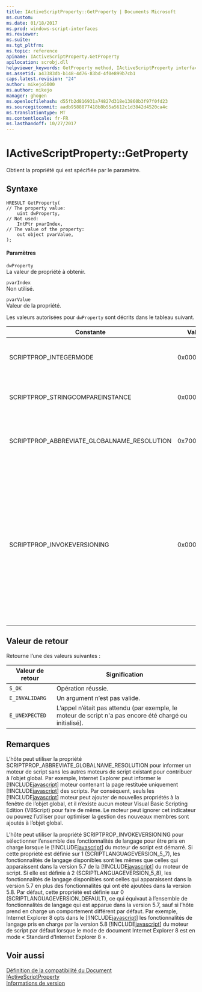 ```yaml
---
title: IActiveScriptProperty::GetProperty | Documents Microsoft
ms.custom: 
ms.date: 01/18/2017
ms.prod: windows-script-interfaces
ms.reviewer: 
ms.suite: 
ms.tgt_pltfrm: 
ms.topic: reference
apiname: IActiveScriptProperty.GetProperty
apilocation: scrobj.dll
helpviewer_keywords: GetProperty method, IActiveScriptProperty interface
ms.assetid: a43383db-b148-4d76-83bd-4f0e899b7cb1
caps.latest.revision: "24"
author: mikejo5000
ms.author: mikejo
manager: ghogen
ms.openlocfilehash: d55fb2d816931a74827d318e13860b3f97f0fd23
ms.sourcegitcommit: aadb9588877418b8b55a5612c1d3842d4520ca4c
ms.translationtype: MT
ms.contentlocale: fr-FR
ms.lasthandoff: 10/27/2017
---
```

# <a name="iactivescriptpropertygetproperty"></a>IActiveScriptProperty::GetProperty
Obtient la propriété qui est spécifiée par le paramètre.  
  
## <a name="syntax"></a>Syntaxe  
  
```  
HRESULT GetProperty(  
// The property value:  
    uint dwProperty,    
// Not used:  
    IntPtr pvarIndex,    
// The value of the property:   
    out object pvarValue,    
);  
```  
  
#### <a name="parameters"></a>Paramètres  
 `dwProperty`  
 La valeur de propriété à obtenir.  
  
 `pvarIndex`  
 Non utilisé.  
  
 `pvarValue`  
 Valeur de la propriété.  
  
 Les valeurs autorisées pour `dwProperty` sont décrits dans le tableau suivant.  
  
|Constante|Valeur|Signification|  
|--------------|-----------|-------------|  
|SCRIPTPROP_INTEGERMODE|0x00003000|Force le moteur de script pour diviser en mode entier plutôt qu’en mode de point flottant.|  
|SCRIPTPROP_STRINGCOMPAREINSTANCE|0x00003001|Permet à la fonction de comparaison de chaîne du moteur de script doit être remplacée.|  
|SCRIPTPROP_ABBREVIATE_GLOBALNAME_RESOLUTION|0x70000002|Informe le moteur de script sans les autres moteurs de script existant pour contribuer à l’objet global.|  
|SCRIPTPROP_INVOKEVERSIONING|0x00004000|Force le [!INCLUDE[javascript](../../javascript/includes/javascript-md.md)] le moteur de script pour sélectionner un ensemble de fonctionnalités de langage pris en charge. Ensemble de fonctionnalités de langage pris en charge par le [!INCLUDE[javascript](../../javascript/includes/javascript-md.md)] moteur de script est équivalent à l’ensemble de fonctionnalités de langage qui est apparue dans la version 5.7 de la [!INCLUDE[javascript](../../javascript/includes/javascript-md.md)] du moteur de script.|  
  
## <a name="return-value"></a>Valeur de retour  
 Retourne l’une des valeurs suivantes :  
  
|Valeur de retour|Signification|  
|------------------|-------------|  
|`S_OK`|Opération réussie.|  
|`E_INVALIDARG`|Un argument n’est pas valide.|  
|`E_UNEXPECTED`|L’appel n’était pas attendu (par exemple, le moteur de script n'a pas encore été chargé ou initialisé).|  
  
## <a name="remarks"></a>Remarques  
 L’hôte peut utiliser la propriété SCRIPTPROP_ABBREVIATE_GLOBALNAME_RESOLUTION pour informer un moteur de script sans les autres moteurs de script existant pour contribuer à l’objet global. Par exemple, Internet Explorer peut informer le [!INCLUDE[javascript](../../javascript/includes/javascript-md.md)] moteur contenant la page restituée uniquement [!INCLUDE[javascript](../../javascript/includes/javascript-md.md)] des scripts. Par conséquent, seuls les [!INCLUDE[javascript](../../javascript/includes/javascript-md.md)] moteur peut ajouter de nouvelles propriétés à la fenêtre de l’objet global, et il n’existe aucun moteur Visual Basic Scripting Edition (VBScript) pour faire de même. Le moteur peut ignorer cet indicateur ou pouvez l’utiliser pour optimiser la gestion des nouveaux membres sont ajoutés à l’objet global.  
  
 L’hôte peut utiliser la propriété SCRIPTPROP_INVOKEVERSIONING pour sélectionner l’ensemble des fonctionnalités de langage pour être pris en charge lorsque le [!INCLUDE[javascript](../../javascript/includes/javascript-md.md)] du moteur de script est démarré. Si cette propriété est définie sur 1 (SCRIPTLANGUAGEVERSION_5_7), les fonctionnalités de langage disponibles sont les mêmes que celles qui apparaissent dans la version 5.7 de la [!INCLUDE[javascript](../../javascript/includes/javascript-md.md)] du moteur de script. Si elle est définie à 2 (SCRIPTLANGUAGEVERSION_5_8), les fonctionnalités de langage disponibles sont celles qui apparaissent dans la version 5.7 en plus des fonctionnalités qui ont été ajoutées dans la version 5.8. Par défaut, cette propriété est définie sur 0 (SCRIPTLANGUAGEVERSION_DEFAULT), ce qui équivaut à l’ensemble de fonctionnalités de langage qui est apparue dans la version 5.7, sauf si l’hôte prend en charge un comportement différent par défaut. Par exemple, Internet Explorer 8 opts dans le [!INCLUDE[javascript](../../javascript/includes/javascript-md.md)] les fonctionnalités de langage pris en charge par la version 5.8 [!INCLUDE[javascript](../../javascript/includes/javascript-md.md)] du moteur de script par défaut lorsque le mode de document Internet Explorer 8 est en mode « Standard d’Internet Explorer 8 ».  
  
## <a name="see-also"></a>Voir aussi  
 [Définition de la compatibilité du Document](http://msdn.microsoft.com/library/cc288325)   
 [IActiveScriptProperty](../../winscript/reference/iactivescriptproperty.md)   
 [Informations de version](../../javascript/reference/javascript-version-information.md)